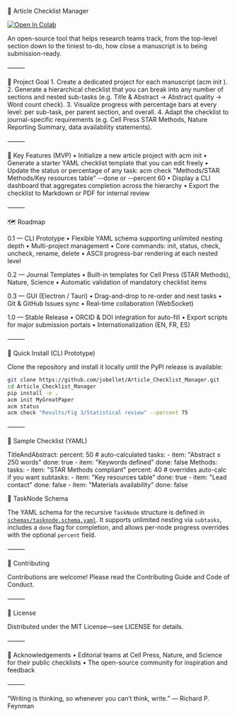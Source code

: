 📝 Article Checklist Manager

[![Open In Colab](https://colab.research.google.com/assets/colab-badge.svg)](https://colab.research.google.com/github/jobellet/Article_Checklist_Manager/blob/main/Colab_Tutorial.ipynb)

An open-source tool that helps research teams track, from the top-level section down to the tiniest to-do, how close a manuscript is to being submission-ready.

⸻

🚀 Project Goal
	1.	Create a dedicated project for each manuscript (acm init <ProjectName>).
	2.	Generate a hierarchical checklist that you can break into any number of sections and nested sub-tasks (e.g. Title & Abstract → Abstract quality → Word count check).
	3.	Visualize progress with percentage bars at every level: per sub-task, per parent section, and overall.
	4.	Adapt the checklist to journal-specific requirements (e.g. Cell Press STAR Methods, Nature Reporting Summary, data availability statements).

⸻

🧩 Key Features (MVP)
	•	Initialize a new article project with acm init <ProjectName>
	•	Generate a starter YAML checklist template that you can edit freely
	•	Update the status or percentage of any task: acm check "Methods/STAR Methods/Key resources table" --done or --percent 60
	•	Display a CLI dashboard that aggregates completion across the hierarchy
	•	Export the checklist to Markdown or PDF for internal review

⸻

🗺️ Roadmap

0.1 — CLI Prototype
	•	Flexible YAML schema supporting unlimited nesting depth
	•	Multi-project management
	•	Core commands: init, status, check, uncheck, rename, delete
	•	ASCII progress-bar rendering at each nested level

0.2 — Journal Templates
	•	Built-in templates for Cell Press (STAR Methods), Nature, Science
	•	Automatic validation of mandatory checklist items

0.3 — GUI (Electron / Tauri)
	•	Drag-and-drop to re-order and nest tasks
	•	Git & GitHub Issues sync
	•	Real-time collaboration (WebSocket)

1.0 — Stable Release
	•	ORCID & DOI integration for auto-fill
	•	Export scripts for major submission portals
	•	Internationalization (EN, FR, ES)

⸻

🔧 Quick Install (CLI Prototype)

Clone the repository and install it locally until the PyPI release is available:

```bash
git clone https://github.com/jobellet/Article_Checklist_Manager.git
cd Article_Checklist_Manager
pip install -e .
acm init MyGreatPaper
acm status
acm check "Results/Fig 3/Statistical review" --percent 75
```


⸻

📝 Sample Checklist (YAML)

TitleAndAbstract:
  percent: 50          # auto-calculated
  tasks:
    - item: "Abstract ≤ 250 words"
      done: true
    - item: "Keywords defined"
      done: false
Methods:
  tasks:
    - item: "STAR Methods compliant"
      percent: 40      # overrides auto-calc if you want
      subtasks:
        - item: "Key resources table"
          done: true
        - item: "Lead contact"
          done: false
        - item: "Materials availability"
          done: false

🔖 TaskNode Schema

The YAML schema for the recursive `TaskNode` structure is defined in
[`schemas/tasknode.schema.yaml`](schemas/tasknode.schema.yaml). It supports
unlimited nesting via `subtasks`, includes a `done` flag for completion, and
allows per-node progress overrides with the optional `percent` field.

⸻

🤝 Contributing

Contributions are welcome! Please read the Contributing Guide and Code of Conduct.

⸻

📜 License

Distributed under the MIT License—see LICENSE for details.

⸻

🙏 Acknowledgements
	•	Editorial teams at Cell Press, Nature, and Science for their public checklists
	•	The open-source community for inspiration and feedback

⸻

“Writing is thinking, so whenever you can’t think, write.” — Richard P. Feynman
